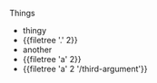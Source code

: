 Things

- thingy
- {{filetree '.' 2}}
- another
- {{filetree 'a' 2}}
- {{filetree 'a' 2 '/third-argument'}}
